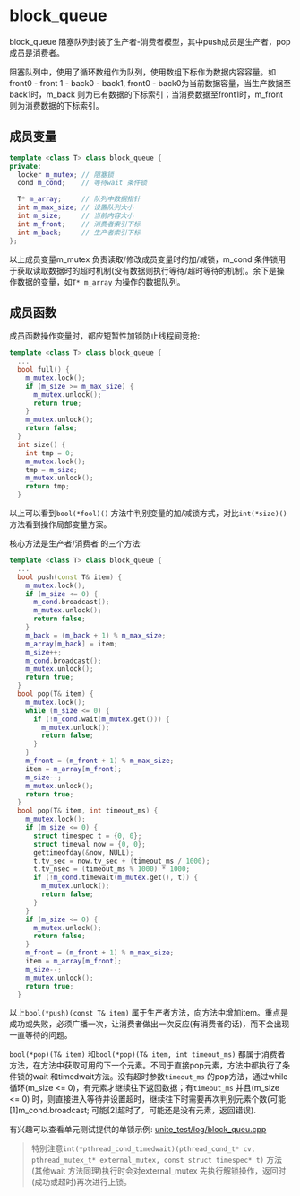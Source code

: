 # block_queue

block_queue 阻塞队列封装了生产者-消费者模型，其中push成员是生产者，pop成员是消费者。

阻塞队列中，使用了循环数组作为队列，使用数组下标作为数据内容容量。如 front0 - front 1 - back0 - back1, front0 - back0为当前数据容量，当生产数据至back1时，m_back 则为已有数据的下标索引；当消费数据至front1时，m_front 则为消费数据的下标索引。

## 成员变量

```cpp
template <class T> class block_queue {
private:
  locker m_mutex; // 阻塞锁
  cond m_cond;    // 等待wait 条件锁

  T* m_array;     // 队列中数据指针
  int m_max_size; // 设置队列大小
  int m_size;     // 当前内容大小
  int m_front;    // 消费者索引下标
  int m_back;     // 生产者索引下标
};
```

以上成员变量m_mutex 负责读取/修改成员变量时的加/减锁，m_cond 条件锁用于获取读取数据时的超时机制(没有数据则执行等待/超时等待的机制)。余下是操作数据的变量，如`T* m_array` 为操作的数据队列。

## 成员函数

成员函数操作变量时，都应短暂性加锁防止线程间竞抢:

```cpp
template <class T> class block_queue {
  ...
  bool full() {
    m_mutex.lock();
    if (m_size >= m_max_size) {
      m_mutex.unlock();
      return true;
    }
    m_mutex.unlock();
    return false;
  }
  int size() {
    int tmp = 0;
    m_mutex.lock();
    tmp = m_size;
    m_mutex.unlock();
    return tmp;
  }
```

以上可以看到`bool(*fool)()` 方法中判别变量的加/减锁方式，对比`int(*size)()` 方法看到操作局部变量方案。

核心方法是生产者/消费者 的三个方法:

```cpp
template <class T> class block_queue {
  ...
  bool push(const T& item) {
    m_mutex.lock();
    if (m_size <= 0) {
      m_cond.broadcast();
      m_mutex.unlock();
      return false;
    }
    m_back = (m_back + 1) % m_max_size;
    m_array[m_back] = item;
    m_size++;
    m_cond.broadcast();
    m_mutex.unlock();
    return true;
  }
  bool pop(T& item) {
    m_mutex.lock();
    while (m_size <= 0) {
      if (!m_cond.wait(m_mutex.get())) {
        m_mutex.unlock();
        return false;
      }
    }
    m_front = (m_front + 1) % m_max_size;
    item = m_array[m_front];
    m_size--;
    m_mutex.unlock();
    return true;
  }
  bool pop(T& item, int timeout_ms) {
    m_mutex.lock();
    if (m_size <= 0) {
      struct timespec t = {0, 0};
      struct timeval now = {0, 0};
      gettimeofday(&now, NULL);
      t.tv_sec = now.tv_sec + (timeout_ms / 1000);
      t.tv_nsec = (timeout_ms % 1000) * 1000;
      if (!m_cond.timewait(m_mutex.get(), t)) {
        m_mutex.unlock();
        return false;
      }
    }
    if (m_size <= 0) {
      m_mutex.unlock();
      return false;
    }
    m_front = (m_front + 1) % m_max_size;
    item = m_array[m_front];
    m_size--;
    m_mutex.unlock();
    return true;
  }
```

以上`bool(*push)(const T& item)` 属于生产者方法，向方法中增加item。重点是成功或失败，必须广播一次，让消费者做出一次反应(有消费者的话)，而不会出现一直等待的问题。

`bool(*pop)(T& item)` 和`bool(*pop)(T& item, int timeout_ms)` 都属于消费者方法，在方法中获取可用的下一个元素。不同于直接pop元素，方法中都执行了条件锁的wait 和timedwait方法。没有超时参数`timeout_ms` 的pop方法，通过while 循环(m_size <= 0)，有元素才继续往下返回数据；有`timeout_ms` 并且(m_size <= 0) 时，则直接进入等待并设置超时，继续往下时需要再次判别元素个数(可能[1]m_cond.broadcast; 可能[2]超时了，可能还是没有元素，返回错误).

有兴趣可以查看单元测试提供的单锁示例: [unite_test/log/block_queu.cpp](../unite_test/log/block_queu.cpp)

> 特别注意`int(*pthread_cond_timedwait)(pthread_cond_t* cv, pthread_mutex_t* external_mutex, const struct timespec* t)` 方法(其他wait 方法同理)执行时会对external_mutex 先执行解锁操作，返回时(成功或超时)再次进行上锁。

